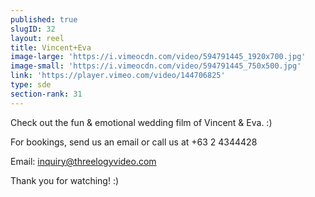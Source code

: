 ```yaml
---
published: true
slugID: 32
layout: reel
title: Vincent+Eva
image-large: 'https://i.vimeocdn.com/video/594791445_1920x700.jpg'
image-small: 'https://i.vimeocdn.com/video/594791445_750x500.jpg'
link: 'https://player.vimeo.com/video/144706825'
type: sde
section-rank: 31
---
```

Check out the fun & emotional wedding film of Vincent & Eva. :) 

For bookings, send us an email or call us at +63 2 4344428

Email: inquiry@threelogyvideo.com

Thank you for watching! :)
